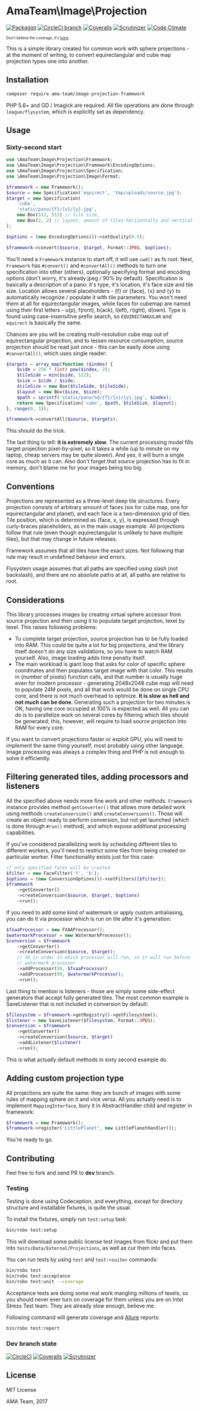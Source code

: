 # AmaTeam\Image\Projection

[![Packagist](https://img.shields.io/packagist/v/ama-team/projection-framework.svg?style=flat-square)](https://packagist.org/packages/ama-team/projection-framework)
[![CircleCI branch](https://img.shields.io/circleci/project/github/ama-team/php-projection-framework/master.svg?style=flat-square)](https://circleci.com/gh/ama-team/php-projection-framework/tree/master)
[![Coveralls](https://img.shields.io/coveralls/ama-team/php-projection-framework/master.svg?style=flat-square)](https://coveralls.io/github/ama-team/php-projection-framework?branch=master)
[![Scrutinizer](https://img.shields.io/scrutinizer/g/ama-team/php-projection-framework/master.svg?style=flat-square)](https://scrutinizer-ci.com/g/ama-team/php-projection-framework)
[![Code Climate](https://img.shields.io/codeclimate/github/ama-team/php-projection-framework.svg?style=flat-square)](https://codeclimate.com/github/ama-team/php-projection-framework)

<sup><sub>
Don't believe the coverage, it's [lying](https://github.com/sebastianbergmann/php-code-coverage/issues/409).
</sub></sup>

This is a simple library created for common work with sphere 
projections - at the moment of writing, to convert equirectangular and
cube map projection types one into another.

## Installation

```bash
composer require ama-team/image-projection-framework
```

PHP 5.6+ and GD / Imagick are required. All file operations are done 
through `league/flysystem`, which is explicitly set as dependency.

## Usage

### Sixty-second start

```php
use \AmaTeam\Image\Projection\Framework;
use \AmaTeam\Image\Projection\Framework\EncodingOptions;
use \AmaTeam\Image\Projection\Specification;
use \AmaTeam\Image\Projection\Image\Format;

$framework = new Framework();
$source = new Specification('equirect', 'tmp/uploads/source.jpg');
$target = new Specification(
    'cube',
    'static/pano/{f}/{x}/{y}.jpg',
    new Box(512, 512) // tile size,
    new Box(2, 2) // layout, amount of tiles horizontally and vertically
);

$options = (new EncodingOptions())->setQuality(0.9);

$framework->convert($source, $target, Format::JPEG, $options);
```

You'll need a `Framework` instance to start off, it will use `cwd()` as
fs root. Next, `Framework` has `#convert()` and `#convertAll()` methods
to turn one specification into other (others), optionally specifying
format and encoding options (don't worry, it's already jpeg / 90% by 
default). Specification is basically a description of a pano: it's 
type, it's location, it's face size and tile size. Location allows 
several placeholders - {f} or {face}, {x} and {y} to automatically 
recognize / populate it with tile parameters. You won't need them at 
all for equirectangular images, while faces for cubemap are named using
their first letters - u(p), f(ront), b(ack), l(eft), r(ight), d(own). 
Type is found using case-insensitive prefix search, so 
`EQUIRECTANGULAR` and `equirect` is basically the same.

Chances are you will be creating multi-resolution cube map out of 
equirectangular projection, and to lessen resource consumption,
source projection should be read just once - this can be easily 
done using `#convertAll()`, which uses single reader:

```php
$targets = array_map(function ($index) {
    $side = 256 * (int) pow($index, 2);
    $tileSide = min($side, 512);
    $size = $side / $side;
    $tileSize = new Box($tileSide, $tileSide);
    $layout = new Box($size, $size);
    $path = sprintf('static/pano/%d/{f}/{x}/{y}.jpg', $index);
    return new Specification('cube', $path, $tileSize, $layout);
}, range(0, 3));

$framework->convertAll($source, $targets);
```

This should do the trick.

The last thing to tell: **it is extremely slow**. The current 
processing model fills target projection pixel-by-pixel, so it takes
a while (up to minute on my laptop, cheap servers may be quite slower).
And yes, it will burn a single core as much as it can. Also don't 
forget that source projection has to fit in memory, don't blame me for 
your images being too big.

## Conventions

Projections are represented as a three-level deep tile structures. 
Every projection consists of arbitrary amount of faces (six for cube 
map, one for equirectangular and planet), and each face is a 
two-dimension grid of tiles. Tile position, which is determined as
{face, x, y}, is expressed through curly-braces placeholders, as in the
main usage example. All projections follow that rule (even though 
equirectangular is unlikely to have multiple tiles), but that may change 
in future releases.

Framework assumes that all tiles have the exact sizes. Not following 
that rule may result in undefined behavior and errors.

Flysystem usage assumes that all paths are specified using slash
(not backslash), and there are no absolute paths at all, all paths
are relative to root.

## Considerations

This library processes images by creating virtual sphere accessor from
source projection and then using it to populate target projection, 
texel by texel. This raises following problems:

- To complete target projection, source projection has to be fully
loaded into RAM. This could be quite a lot for big projections, and
the library itself doesn't do any size validations, so you have to 
watch RAM yourself. Also, image loading adds time penalty itself.
- The main workload is giant loop that asks for color of specific
sphere coordinates and then populates target image with that color.
This results in {number of pixels} function calls, and that number is
usually huge even for modern processor - generating 2048x2048 cube map
will need to populate 24M pixels, and all that work would be done on
single CPU core, and there is not much overhead to optimize.
**It is slow as hell and not much can be done**. Generating such a
projection for two minutes is OK, having one core occupied at 100% is
expected as well. All you can do is to parallelize work on several
cores by filtering which tiles should be generated; this, however,
will require to load source projection into RAM for every core.

If you want to convert projections faster or exploit GPU, you will need
to implement the same thing yourself, most probably using other 
language. Image processing was always a complex thing and PHP is not 
enough to solve it efficiently.

## Filtering generated tiles, adding processors and listeners

All the specified above needs more fine work and other methods.
`Framework` instance provides method `getConverter()` that allows more
detailed work using methods `createConversion()` and
`createConversions()`. Those will create an object ready to 
perform conversion, but not yet launched (which is done through
`#run()` method), and which expose additional processing capabilities.

If you've considered parallelizing work by scheduling different tiles
to different workers, you'll need to restrict some tiles from being 
created on particular worker. Filter functionality exists just for 
this case:

```php
// only specified faces will be created
$filter = new FaceFilter('f', 'b');
$options = (new ConversionOptions())->setFilters([$filter]);
$framework
    ->getConverter()
    ->createConversion($source, $target, $options)
    ->run();
```

If you need to add some kind of watermark or apply custom antialiasing,
you can do it via processor which is run on tile after it's generation:

```php
$fxaaProcessor = new FXAAProcessor();
$watermarkProcessor = new WatermarkProcessor();
$conversion = $framework
    ->getConverter()
    ->createConversion($source, $target);
    // 50 is order in which processor will run, so it will run before
    // watermark processor
    ->addProcessor(50, $fxaaProcessor)
    ->addProcessor(99, $watermarkProcessor);
    ->run();
```

Last thing to mention is listeners - those are simply some side-effect
generators that accept fully generated tiles. The most common example
is SaveListener that is not included in conversion by default:

```php
$filesystem = $framework->getRegistry()->getFilesystem();
$listener = new SaveListener($filesystem, Format::JPEG);
$conversion = $framework
    ->getConverter()
    ->createConversion($source, $target)
    ->addListener($listener)
    ->run();
```

This is what actually default methods in sixty second example do.

## Adding custom projection type

All projections are quite the same: they are bunch of images with some
rules of mapping sphere on it and vice versa. All you actually need is
to implement `MappingInterface`, bury it in AbstractHandler child and
register in framework:

```php
$framework = new Framework();
$framework->register('LittlePlanet', new LittlePlanetHandler()); 
``` 

You're ready to go.

## Contributing

Feel free to fork and send PR to **dev** branch.

### Testing

Testing is done using Codeception, and everything, except for directory
structure and installable fixtures, is quite the usual.

To install the fixtures, simply run `test:setup` task:

```bash
bin/robo test:setup
```

This will download some public license test images from flickr 
and put them into `tests/Data/External/Projections`, as well as
cur them into faces.

You can run tests by using `test` and `test:<suite>` commands:

```bash
bin/robo test
bin/robo test:acceptance
bin/robo test:unit --coverage
```

Acceptance tests are doing some real work mangling millions of texels, 
so you should never ever turn on coverage for them unless you are on
Intel Stress Test team. They are already slow enough, believe me.

Following command will generate coverage and [Allure][] reports:

```bash
bin/robo test:report
```

### Dev branch state

[![CircleCI](https://img.shields.io/circleci/project/github/ama-team/php-projection-framework/dev.svg?style=flat-square)](https://circleci.com/gh/ama-team/php-projection-framework/tree/dev)
[![Coveralls](https://img.shields.io/coveralls/ama-team/php-projection-framework/dev.svg?style=flat-square)](https://coveralls.io/github/ama-team/php-projection-framework?branch=dev)
[![Scrutinizer](https://img.shields.io/scrutinizer/g/ama-team/php-projection-framework/dev.svg?style=flat-square)](https://scrutinizer-ci.com/g/ama-team/php-projection-framework)

## License

MIT License

AMA Team, 2017

  [allure]: https://github.com/allure-framework/allure
